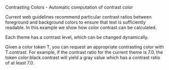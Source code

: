 Contrasting Colors - Automatic computation of contrast color 

Current web guidelines recommend particular contrast ratios between foreground and background colors to ensure that 
text is sufficiently readable. In this example we show how color contrast can be calculated.

Each theme has a contrast level, which can be changed dynamically. 

Given a color token T, you can request an appropriate contrasting color with T.contrast. For example, if the contrast ratio
for the current theme is 7.0, the token color.black.contrast will yield a gray value which has a contrast ratio of at least 7.0.

